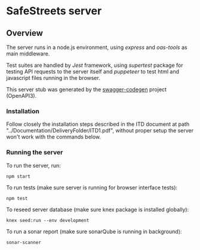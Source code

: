 # SafeStreets server

## Overview
The server runs in a node.js environment, using *express* and *oas-tools* as main middleware.

Test suites are handled by *Jest* framework, using *supertest* package for testing API requests to the server itself
and *puppeteer* to test html and javascript files running in the browser.

This server stub was generated by the [swagger-codegen](https://github.com/swagger-api/swagger-codegen)
project (OpenAPI3).

### Installation
Follow closely the installation steps described in the ITD document at path "../Documentation/DeliveryFolder/ITD1.pdf",
without proper setup the server won't work with the commands below.

### Running the server
To run the server, run:

```
npm start
```

To run tests (make sure server is running for browser interface tests):

```
npm test
```

To reseed server database (make sure knex package is installed globally):

```
knex seed:run --env development
```

To run a sonar report (make sure sonarQube is running in background):
```
sonar-scanner
```

